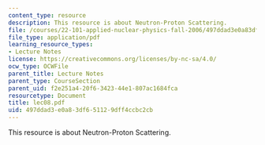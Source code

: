 ```yaml
---
content_type: resource
description: This resource is about Neutron-Proton Scattering.
file: /courses/22-101-applied-nuclear-physics-fall-2006/497ddad3e0a83df651129dff4ccbc2cb_lec08.pdf
file_type: application/pdf
learning_resource_types:
- Lecture Notes
license: https://creativecommons.org/licenses/by-nc-sa/4.0/
ocw_type: OCWFile
parent_title: Lecture Notes
parent_type: CourseSection
parent_uid: f2e251a4-20f6-3423-44e1-807ac1684fca
resourcetype: Document
title: lec08.pdf
uid: 497ddad3-e0a8-3df6-5112-9dff4ccbc2cb
---
```

This resource is about Neutron-Proton Scattering.